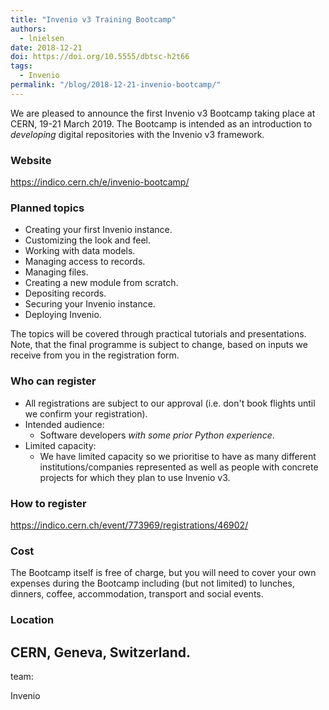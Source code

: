 ```yaml
---
title: "Invenio v3 Training Bootcamp"
authors:
  - lnielsen
date: 2018-12-21
doi: https://doi.org/10.5555/dbtsc-h2t66
tags: 
  - Invenio
permalink: "/blog/2018-12-21-invenio-bootcamp/"
---
```


We are pleased to announce the first Invenio v3 Bootcamp taking place at CERN, 19-21 March 2019. The Bootcamp is intended as an introduction to *developing* digital repositories with the Invenio v3 framework.

### Website

https://indico.cern.ch/e/invenio-bootcamp/

### Planned topics

- Creating your first Invenio instance.
- Customizing the look and feel.
- Working with data models.
- Managing access to records.
- Managing files.
- Creating a new module from scratch.
- Depositing records.
- Securing your Invenio instance.
- Deploying Invenio.

The topics will be covered through practical tutorials and presentations. Note, that the final programme is subject to change, based on inputs we receive from you in the registration form.

### Who can register

- All registrations are subject to our approval (i.e. don't book flights until we confirm your registration).
- Intended audience: 
    - Software developers *with some prior Python experience*.
- Limited capacity:
    - We have limited capacity so we prioritise to have as many different institutions/companies represented as well as people with concrete projects for which they plan to use Invenio v3.

### How to register

https://indico.cern.ch/event/773969/registrations/46902/

### Cost

The Bootcamp itself is free of charge, but you will need to cover your own expenses during the Bootcamp including (but not limited) to lunches, dinners, coffee, accommodation, transport and social events.

### Location

CERN, Geneva, Switzerland.
---
team:

Invenio